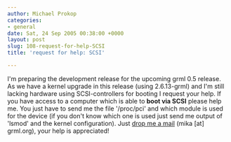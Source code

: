 ```yaml
---
author: Michael Prokop
categories:
- general
date: Sat, 24 Sep 2005 00:38:00 +0000
layout: post
slug: 108-request-for-help-SCSI
title: 'request for help: SCSI'

---
```

I'm preparing the development release for the upcoming grml 0\.5 release. As we have a kernel upgrade in this release (using 2\.6\.13\-grml) and I'm still lacking hardware using SCSI\-controllers for booting I request your help. If you have access to a computer which is able to **boot via SCSI** please help me. You just have to send me the file '/proc/pci' and which module is used for the device (if you don't know which one is used just send me output of 'lsmod' and the kernel configuration). Just [drop me a mail](http://grml.org/contact/) (mika \[at] grml.org), your help is appreciated!